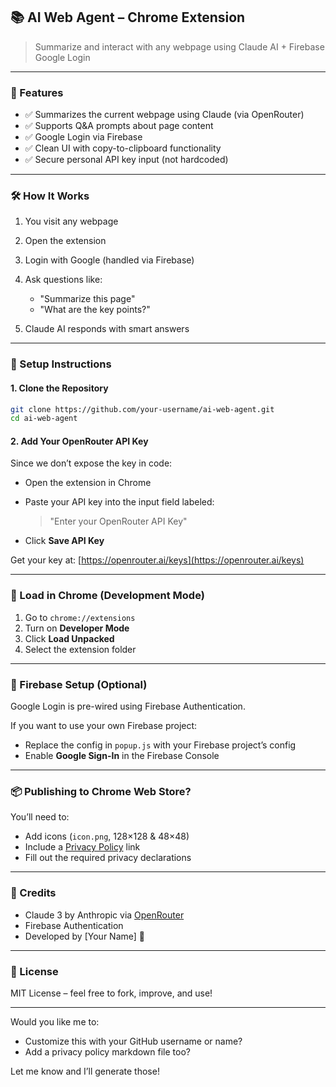 ## 📚 AI Web Agent – Chrome Extension

> Summarize and interact with any webpage using Claude AI + Firebase Google Login

---

### 🚀 Features

* ✅ Summarizes the current webpage using Claude (via OpenRouter)
* ✅ Supports Q\&A prompts about page content
* ✅ Google Login via Firebase
* ✅ Clean UI with copy-to-clipboard functionality
* ✅ Secure personal API key input (not hardcoded)

---

### 🛠️ How It Works

1. You visit any webpage
2. Open the extension
3. Login with Google (handled via Firebase)
4. Ask questions like:

   * "Summarize this page"
   * "What are the key points?"
5. Claude AI responds with smart answers

---

### 🔧 Setup Instructions

#### 1. Clone the Repository

```bash
git clone https://github.com/your-username/ai-web-agent.git
cd ai-web-agent
```

#### 2. Add Your OpenRouter API Key

Since we don’t expose the key in code:

* Open the extension in Chrome
* Paste your API key into the input field labeled:

  > "Enter your OpenRouter API Key"
* Click **Save API Key**

Get your key at: [https://openrouter.ai/keys](https://openrouter.ai/keys)

---

### 🧪 Load in Chrome (Development Mode)

1. Go to `chrome://extensions`
2. Turn on **Developer Mode**
3. Click **Load Unpacked**
4. Select the extension folder

---

### 🔐 Firebase Setup (Optional)

Google Login is pre-wired using Firebase Authentication.

If you want to use your own Firebase project:

* Replace the config in `popup.js` with your Firebase project’s config
* Enable **Google Sign-In** in the Firebase Console

---

### 📦 Publishing to Chrome Web Store?

You’ll need to:

* Add icons (`icon.png`, 128×128 & 48×48)
* Include a [Privacy Policy](https://termsfeed.com/blog/privacy-policy-chrome-extension/) link
* Fill out the required privacy declarations

---

### 🙌 Credits

* Claude 3 by Anthropic via [OpenRouter](https://openrouter.ai)
* Firebase Authentication
* Developed by \[Your Name] 👋

---

### 📜 License

MIT License – feel free to fork, improve, and use!

---

Would you like me to:

* Customize this with your GitHub username or name?
* Add a privacy policy markdown file too?

Let me know and I’ll generate those!
